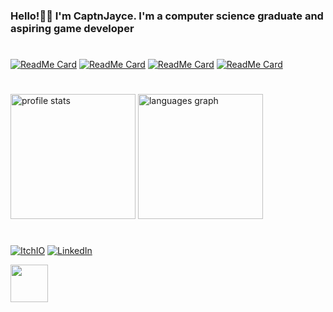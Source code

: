 <h3>
  Hello!👋🏻 I'm CaptnJayce. I'm a computer science graduate and aspiring game developer
</h3>

#

[![ReadMe Card](https://github-readme-stats.vercel.app/api/pin/?username=captnjayce&repo=witch-way&hide_border=true&theme=rose_pine&bg_color=00000000)](https://github.com/captnjayce/witch-way)
[![ReadMe Card](https://github-readme-stats.vercel.app/api/pin/?username=captnjayce&repo=captnjayce.github.io&hide_border=true&theme=rose_pine&bg_color=00000000)](https://github.com/captnjayce/captnjayce.github.io)
[![ReadMe Card](https://github-readme-stats.vercel.app/api/pin/?username=captnjayce&repo=falling-sand&hide_border=true&theme=rose_pine&bg_color=00000000)](https://github.com/captnjayce/falling-sand)
[![ReadMe Card](https://github-readme-stats.vercel.app/api/pin/?username=captnjayce&repo=quartermaster&hide_border=true&theme=rose_pine&bg_color=00000000)](https://github.com/captnjayce/quartermaster)

#

<div align ="left">
  <img src="https://github-readme-stats.vercel.app/api?username=captnjayce&theme=rose_pine&hide_border=true&bg_color=00000000"alt="profile stats" height="200"/>
  <img src="https://github-readme-stats.vercel.app/api/top-langs?username=CaptnJayce&locale=en&hide_title=false&hide_border=true&layout=compact&langs_count=8&theme=rose_pine&exclude_repo=dotfiles&bg_color=00000000&order=2"alt="languages graph" height="200"/>
</div>

#

[![ItchIO](https://img.shields.io/badge/ItchIO-black?style=flat-square&logo=itch.io)](https://captnjayce.itch.io/)
[![LinkedIn](https://img.shields.io/badge/LinkedIn-black?style=flat-square&logo=linkedin)](https://www.linkedin.com/in/jc444/)

<img src="https://media1.tenor.com/m/89MPCBQDPKYAAAAd/plink-nerd.gif" width="60px">
